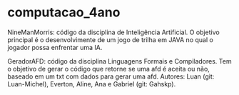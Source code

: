 # computacao_4ano

NineManMorris: código da disciplina de Inteligência Artificial. O objetivo principal é o desenvolvimente de um jogo de trilha em JAVA no qual o jogador possa enfrentar uma IA.



GeradorAFD: código da disciplina Linguagens Formais e Compiladores. Tem o objetivo de gerar o código que retorne se uma afd é aceita ou não, baseado em um txt com dados para gerar uma afd. 
Autores: Luan (git: Luan-Michel), Everton, Aline, Ana e Gabriel (git: Gahskp).
